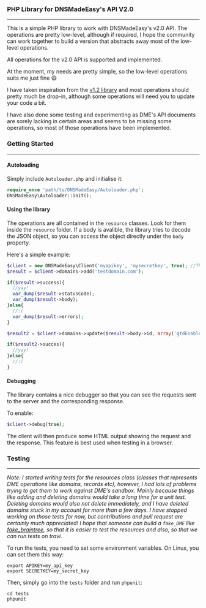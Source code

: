### PHP Library for DNSMadeEasy's API V2.0
----------------------------------------------------------------------------

This is a simple PHP library to work with DNSMadeEasy's v2.0 API. The operations are pretty low-level, although if required, I
hope the community can work together to build a version that abstracts away most of the low-level operations.

All operations for the v2.0 API is supported and implemented.

At the moment, my needs are pretty simple, so the low-level operations suits me just fine :smile:

I have taken inspiration from the [v1.2 library](https://github.com/a1extran/DnsMadeEasy) and most operations should pretty much
be drop-in, although some operations will need you to update your code a bit.

I have also done some testing and experimenting as DME's API documents are sorely lacking in certain areas and seems to be missing
some operations, so most of those operations have been implemented.

### Getting Started
----------------------------------------------------------------------------

#### Autoloading
Simply include `Autoloader.php` and initialise it:
```php
require_once 'path/to/DNSMadeEasy/Autoloader.php';
DNSMadeEasy\Autoloader::init();
```

#### Using the library
The operations are all contained in the `resource` classes. Look for them inside the `resource` folder.
If a body is avalible, the library tries to decode the JSON object, so you can access the object directly under the `body` property.

Here's a simple example:

```php
$client = new DNSMadeEasy\Client('myapikey', 'mysecretkey', true); //The last parameter says to use the sandbox
$result = $client->domains->add('testdomain.com');

if($result->success){
  //yay!
  var_dump($result->statusCode);
  var_dump($result->body);
}else{
  //:(
  var_dump($result->errors);
}

$result2 = $client->domains->update($result->body->id, array('gtdEnabled' => true)); //Enable global traffic direct for that domain

if($result2->succes){
  //yay!
}else{
  //:(
}
```

#### Debugging
The library contains a nice debugger so that you can see the requests sent to the server and the corresponding response.

To enable:
```php
$client->debug(true);
```

The client will then produce some HTML output showing the request and the response. This feature is best used when testing
in a browser.

### Testing
----------------------------------------------------------------------------

_Note: I started writing tests for the resources class (classes that represents DME operations like domains, records etc), however,
I had lots of problems trying to get them to work against DME's sandbox. Mainly because things like adding and deleting domains would
take a long time for a unit test. Deleting domains would also not delete immediately, and I have deleted domains stuck in my 
account for more than a few days. I have stopped working on those tests for now, but contributions and pull request are certainly
much appreciated! I hope that someone can build a `fake_DME` like [fake_braintree](https://github.com/thoughtbot/fake_braintree), so
that it is easier to test the resources and also, so that we can run tests on travi._

To run the tests, you need to set some environment variables. On Linux, you can set them this way:

```shell
export APIKEY=my_api_key
export SECRETKEY=my_secret_key
```

Then, simply go into the `tests` folder and run `phpunit`:

```
cd tests
phpunit
```